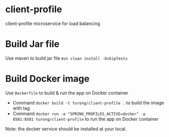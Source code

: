 # client-profile
client-profile microservice for load balancing

# Build Jar file
Use maven to build jar file `mvn clean install -DskipTests`

# Build Docker image
Use `Dockerfile` to build & run the app on Docker container
- Command `docker build -t turong/client-profile .` to build the image with tag
- Command `docker run -e "SPRING_PROFILES_ACTIVE=docker" -p 8581:8581 turong/client-profile` to run the app on Docker container

Note: the docker service should be installed at your local.